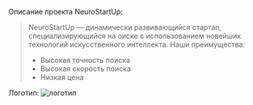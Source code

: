 Описание проекта NeuroStartUp:

>NeuroStartUp — динамически развивающийся стартап, специализирующийся на оиске с использованием новейших технологий искусственного интеллекта. Наши преимущества:
>- Высокая точность поиска
>- Высокая скорость поиска
>- Низкая цена

Логотип:
![логотип](https://camo.githubusercontent.com/79ee96a8b8fa098c44d1ca302006f24d008408a1c22fc13260437214d705a23d/68747470733a2f2f6e65746f6c6f67792d636f64652e6769746875622e696f2f6769742d686f6d65776f726b732f696e74726f64756374696f6e2f6173736574732f6c6f676f2e706e67)